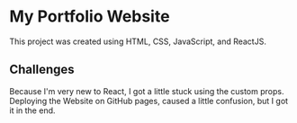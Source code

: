 # My Portfolio Website

This project was created using HTML, CSS, JavaScript, and ReactJS. 

## Challenges

Because I'm very new to React, I got a little stuck using the custom props. Deploying the Website on GitHub pages, caused a little confusion, but I got it in the end.
